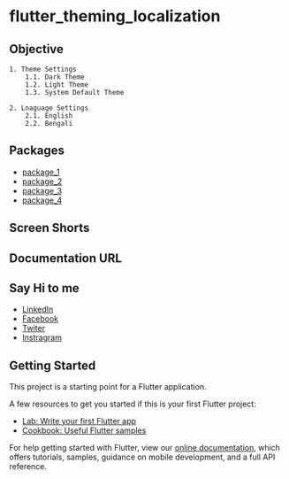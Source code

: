 # flutter_theming_localization

## Objective
    1. Theme Settings
        1.1. Dark Theme
        1.2. Light Theme
        1.3. System Default Theme
    
    2. Lnaguage Settings
        2.1. English 
        2.2. Bengali

## Packages
- [package_1](https://flutter.dev/docs/get-started/codelab)
- [package_2](https://flutter.dev/docs/cookbook)
- [package_3](https://flutter.dev/docs/get-started/codelab)
- [package_4](https://flutter.dev/docs/cookbook)

## Screen Shorts

## Documentation URL

## Say Hi to me
- [LinkedIn](https://flutter.dev/docs/get-started/codelab)
- [Facebook](https://flutter.dev/docs/cookbook)
- [Twiter](https://flutter.dev/docs/get-started/codelab)
- [Instragram](https://flutter.dev/docs/cookbook)



## Getting Started

This project is a starting point for a Flutter application.

A few resources to get you started if this is your first Flutter project:

- [Lab: Write your first Flutter app](https://flutter.dev/docs/get-started/codelab)
- [Cookbook: Useful Flutter samples](https://flutter.dev/docs/cookbook)

For help getting started with Flutter, view our
[online documentation](https://flutter.dev/docs), which offers tutorials,
samples, guidance on mobile development, and a full API reference.
